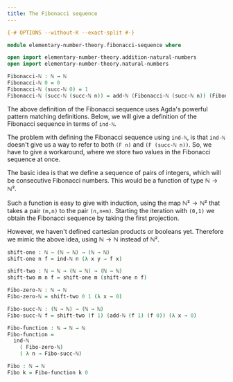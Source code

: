 ```yaml
---
title: The Fibonacci sequence
---
```


```agda
{-# OPTIONS --without-K --exact-split #-}

module elementary-number-theory.fibonacci-sequence where

open import elementary-number-theory.addition-natural-numbers
open import elementary-number-theory.natural-numbers
```

```agda
Fibonacci-ℕ : ℕ → ℕ
Fibonacci-ℕ 0 = 0
Fibonacci-ℕ (succ-ℕ 0) = 1
Fibonacci-ℕ (succ-ℕ (succ-ℕ n)) = add-ℕ (Fibonacci-ℕ (succ-ℕ n)) (Fibonacci-ℕ n)
```

The above definition of the Fibonacci sequence uses Agda's powerful
pattern matching definitions. Below, we will give a definition of the
Fibonacci sequence in terms of `ind-ℕ`.

The problem with defining the Fibonacci sequence using `ind-ℕ`, is that `ind-ℕ`
doesn't give us a way to refer to both `(F n)` and `(F (succ-ℕ n))`. So, we have
to give a workaround, where we store two values in the Fibonacci sequence
at once.

The basic idea is that we define a sequence of pairs of integers, which will
be consecutive Fibonacci numbers. This would be a function of type $ℕ → ℕ²$.

Such a function is easy to give with induction, using the map $ℕ² → ℕ²$ that
takes a pair `(m,n)` to the pair `(n,n+m)`. Starting the iteration with `(0,1)`
we obtain the Fibonacci sequence by taking the first projection.

However, we haven't defined cartesian products or booleans yet. Therefore
we mimic the above idea, using $ℕ → ℕ$ instead of $ℕ²$.

```agda
shift-one : ℕ → (ℕ → ℕ) → (ℕ → ℕ)
shift-one n f = ind-ℕ n (λ x y → f x)

shift-two : ℕ → ℕ → (ℕ → ℕ) → (ℕ → ℕ)
shift-two m n f = shift-one m (shift-one n f)

Fibo-zero-ℕ : ℕ → ℕ
Fibo-zero-ℕ = shift-two 0 1 (λ x → 0)

Fibo-succ-ℕ : (ℕ → ℕ) → (ℕ → ℕ)
Fibo-succ-ℕ f = shift-two (f 1) (add-ℕ (f 1) (f 0)) (λ x → 0)

Fibo-function : ℕ → ℕ → ℕ
Fibo-function =
  ind-ℕ
    ( Fibo-zero-ℕ)
    ( λ n → Fibo-succ-ℕ)

Fibo : ℕ → ℕ
Fibo k = Fibo-function k 0
```
